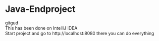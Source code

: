 # Java-Endproject
gitgud  
This has been done on IntelliJ IDEA  
Start project and go to http://localhost:8080   there you can do everything  
